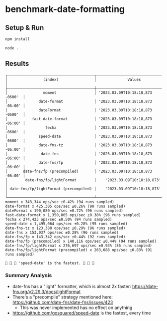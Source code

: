 # benchmark-date-formatting

## Setup & Run

```sh
npm install

node .
```

## Results

```
┌───────────────────────────────────────┬──────────────────────────────────┐
│                (index)                │              Values              │
├───────────────────────────────────────┼──────────────────────────────────┤
│                moment                 │ '2023.03.09T10:18:18,873 -0600'  │
│              date-format              │ '2023.03.09T10:18:18,873 -06:00' │
│              dateFormat               │ '2023.03.09T10:18:18,873 -0600'  │
│           fast-date-format            │ '2023.03.09T10:18:18,873 -06:00' │
│                 fecha                 │ '2023.03.09T10:18:18,873 -0600'  │
│              speed-date               │ '2023.03.09T10:18:18,873 -0600'  │
│              date-fns-tz              │ '2023.03.09T10:18:18,873 -06:00' │
│               date-fns                │ '2023.03.09T10:18:18,873 -06:00' │
│              date-fns/fp              │ '2023.03.09T10:18:18,873 -06:00' │
│       date-fns/fp (precompiled)       │ '2023.03.09T10:18:18,873 -06:00' │
│        date-fns/fp/lightFormat        │    '2023.03.09T10:18:18,873'     │
│ date-fns/fp/lightFormat (precompiled) │    '2023.03.09T10:18:18,873'     │
└───────────────────────────────────────┴──────────────────────────────────┘
moment x 343,344 ops/sec ±0.42% (94 runs sampled)
date-format x 425,305 ops/sec ±0.26% (90 runs sampled)
dateFormat x 190,080 ops/sec ±0.72% (96 runs sampled)
fast-date-format x 1,350,805 ops/sec ±0.38% (96 runs sampled)
fecha x 274,423 ops/sec ±0.50% (94 runs sampled)
speed-date x 1,495,064 ops/sec ±0.28% (95 runs sampled)
date-fns-tz x 123,388 ops/sec ±0.29% (96 runs sampled)
date-fns x 153,037 ops/sec ±0.28% (96 runs sampled)
date-fns/fp x 143,342 ops/sec ±0.44% (92 runs sampled)
date-fns/fp (precompiled) x 140,116 ops/sec ±0.44% (94 runs sampled)
date-fns/fp/lightFormat x 276,697 ops/sec ±0.93% (86 runs sampled)
date-fns/fp/lightFormat (precompiled) x 263,688 ops/sec ±0.83% (91 runs sampled)

🏁 🏁 🏁 'speed-date' is the fastest. 🏁 🏁 🏁
```

### Summary Analysis

- date-fns has a "light" formatter, which is almost 2x faster: https://date-fns.org/v2.29.3/docs/lightFormat
- There's a "precompile" strategy mentioned here: https://github.com/date-fns/date-fns/issues/423
  - This was never implemented has no effect on anything
- https://github.com/gosquared/speed-date is the fastest, every time
